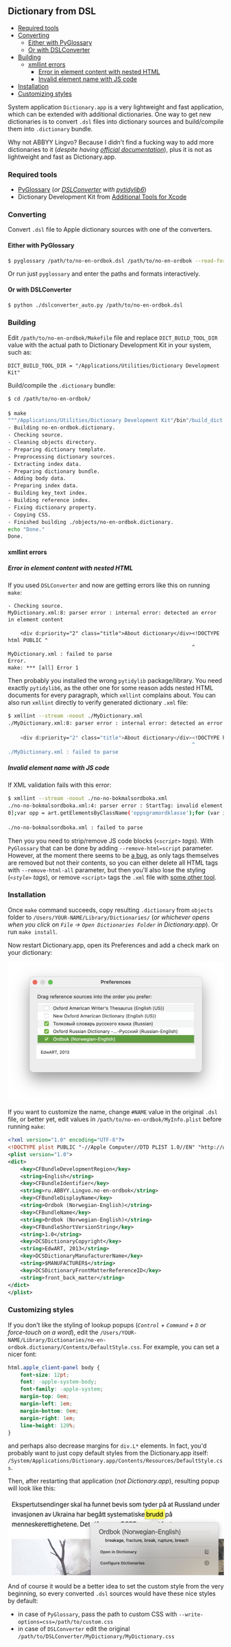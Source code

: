 ## Dictionary from DSL

<!-- MarkdownTOC -->

- [Required tools](#required-tools)
- [Converting](#converting)
    - [Either with PyGlossary](#either-with-pyglossary)
    - [Or with DSLConverter](#or-with-dslconverter)
- [Building](#building)
    - [xmllint errors](#xmllint-errors)
        - [Error in element content with nested HTML](#error-in-element-content-with-nested-html)
        - [Invalid element name with JS code](#invalid-element-name-with-js-code)
- [Installation](#installation)
- [Customizing styles](#customizing-styles)

<!-- /MarkdownTOC -->

System application `Dictionary.app` is a very lightweight and fast application, which can be extended with additional dictionaries. One way to get new dictionaries is to convert `.dsl` files into dictionary sources and build/compile them into `.dictionary` bundle.

Why not ABBYY Lingvo? Because I didn't find a fucking way to add more dictionaries to it (*despite having [official documentation](https://lingvo-support.abbyy.com/hc/en-us/articles/115005536129-Adding-a-user-dictionary-to-ABBYY-Lingvo-for-Mac)*), plus it is not as lightweight and fast as Dictionary.app.

### Required tools

- [PyGlossary](https://pypi.org/project/pyglossary/) (*or [DSLConverter](https://github.com/svintuss/DSLConverter) with [pytidylib6](https://pypi.org/project/pytidylib6/)*)
- Dictionary Development Kit from [Additional Tools for Xcode](https://developer.apple.com/download/all/?q=xcode)

### Converting

Convert `.dsl` file to Apple dictionary sources with one of the converters.

#### Either with PyGlossary

``` sh
$ pyglossary /path/to/no-en-ordbok.dsl /path/to/no-en-ordbok --read-format=ABBYYLingvoDSL --write-format=AppleDict
```

Or run just `pyglossary` and enter the paths and formats interactively.

#### Or with DSLConverter

``` sh
$ python ./dslconverter_auto.py /path/to/no-en-ordbok.dsl
```

### Building

Edit `/path/to/no-en-ordbok/Makefile` file and replace `DICT_BUILD_TOOL_DIR` value with the actual path to Dictionary Development Kit in your system, such as:

```
DICT_BUILD_TOOL_DIR = "/Applications/Utilities/Dictionary Development Kit"
```

Build/compile the `.dictionary` bundle:

``` sh
$ cd /path/to/no-en-ordbok/

$ make
"""/Applications/Utilities/Dictionary Development Kit"/bin"/build_dict.sh" -c 1 "no-en-ordbok" MyDictionary.xml MyDictionary.css MyInfo.plist
- Building no-en-ordbok.dictionary.
- Checking source.
- Cleaning objects directory.
- Preparing dictionary template.
- Preprocessing dictionary sources.
- Extracting index data.
- Preparing dictionary bundle.
- Adding body data.
- Preparing index data.
- Building key_text index.
- Building reference index.
- Fixing dictionary property.
- Copying CSS.
- Finished building ./objects/no-en-ordbok.dictionary.
echo "Done."
Done.
```

#### xmllint errors

##### Error in element content with nested HTML

If you used `DSLConverter` and now are getting errors like this on running `make`:

```
- Checking source.
MyDictionary.xml:8: parser error : internal error: detected an error in element content

    <div d:priority="2" class="title">About dictionary</div><!DOCTYPE html PUBLIC "
                                                            ^
MyDictionary.xml : failed to parse
Error.
make: *** [all] Error 1
```

Then probably you installed the wrong `pytidylib` package/library. You need exactly `pytidylib6`, as the other one for some reason adds nested HTML documents for every paragraph, which `xmllint` complains about. You can also run `xmllint` directly to verify generated dictionary `.xml` file:

``` sh
$ xmllint --stream -noout ./MyDictionary.xml
./MyDictionary.xml:8: parser error : internal error: detected an error in element content

    <div d:priority="2" class="title">About dictionary</div><!DOCTYPE html PUBLIC "
                                                            ^
./MyDictionary.xml : failed to parse
```

##### Invalid element name with JS code

If XML validation fails with this error:

``` sh
$ xmllint --stream -noout ./no-no-bokmalsordboka.xml
./no-no-bokmalsordboka.xml:4: parser error : StartTag: invalid element name
0];var opp = art.getElementsByClassName('oppsgramordklasse');for (var i = 0; i <
                                                                               ^
./no-no-bokmalsordboka.xml : failed to parse
```

Then you you need to strip/remove JS code blocks (*`<script>` tags*). With `PyGlossary` that can be done by adding `--remove-html=script` parameter. However, at the moment there seems to be [a bug](https://github.com/ilius/pyglossary/issues/373), as only tags themselves are removed but not their contents, so you can either delete all HTML tags with `--remove-html-all` parameter, but then you'll also lose the styling (*`<style>` tags*), or remove `<script>` tags the `.xml` file with [some other tool](/_linux/sed.md#replace-text-in-files).

### Installation

Once `make` command succeeds, copy resulting `.dictionary` from `objects` folder to `/Users/YOUR-NAME/Library/Dictionaries/` (*or whichever opens when you click on `File` → `Open Dictionaries Folder` in Dictionary.app*). Or run `make install`.

Now restart Dictionary.app, open its Preferences and add a check mark on your dictionary:

![](./dictionary-preferences.png)

If you want to customize the name, change `#NAME` value in the original `.dsl` file, or better yet, edit values in `/path/to/no-en-ordbok/MyInfo.plist` before running `make`:

``` xml
<?xml version="1.0" encoding="UTF-8"?>
<!DOCTYPE plist PUBLIC "-//Apple Computer//DTD PLIST 1.0//EN" "http://www.apple.com/DTDs/PropertyList-1.0.dtd">
<plist version="1.0">
<dict>
    <key>CFBundleDevelopmentRegion</key>
    <string>English</string>
    <key>CFBundleIdentifier</key>
    <string>ru.ABBYY.Lingvo.no-en-ordbok</string>
    <key>CFBundleDisplayName</key>
    <string>Ordbok (Norwegian-English)</string>
    <key>CFBundleName</key>
    <string>Ordbok (Norwegian-English)</string>
    <key>CFBundleShortVersionString</key>
    <string>1.0</string>
    <key>DCSDictionaryCopyright</key>
    <string>EdwART, 2013</string>
    <key>DCSDictionaryManufacturerName</key>
    <string>$MANUFACTURER$</string>
    <key>DCSDictionaryFrontMatterReferenceID</key>
    <string>front_back_matter</string>
</dict>
</plist>
```

### Customizing styles

If you don't like the styling of lookup popups (*`Control` + `Command` + `D` or force-touch on a word*), edit the `/Users/YOUR-NAME/Library/Dictionaries/no-en-ordbok.dictionary/Contents/DefaultStyle.css`. For example, you can set a nicer font:

``` css
html.apple_client-panel body {
    font-size: 12pt;
    font: -apple-system-body;
    font-family: -apple-system;
    margin-top: 0em;
    margin-left: 1em;
    margin-bottom: 0em;
    margin-right: 1em;
    line-height: 120%;
}
```

and perhaps also decrease margins for `div.L*` elements. In fact, you'd probably want to just copy default styles from the Dictionary.app itself: `/System/Applications/Dictionary.app/Contents/Resources/DefaultStyle.css`.

Then, after restarting that application (*not Dictionary.app*), resulting popup will look like this:

![](./lookup.png)

And of course it would be a better idea to set the custom style from the very beginning, so every converted `.dsl` sources would have these nice styles by default:

- in case of `PyGlossary`, pass the path to custom CSS with `--write-options=css=/path/to/custom.css`
- in case of `DSLConverter` edit the original `/path/to/DSLConverter/MyDictionary/MyDictionary.css`
